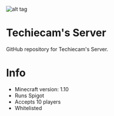 ![alt tag](https://cloud.githubusercontent.com/assets/20188037/16421438/08489afa-3da9-11e6-84c2-8c7ba267add8.PNG)

# Techiecam's Server

GitHub repository for Techiecam's Server.

# Info

- Minecraft version: 1.10
- Runs Spigot
- Accepts 10 players
- Whitelisted

